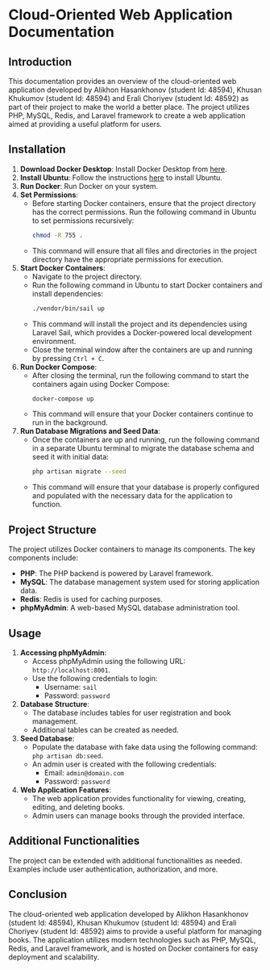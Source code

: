 # Cloud-Oriented Web Application Documentation

## Introduction
This documentation provides an overview of the cloud-oriented web application developed by Alikhon Hasankhonov (student Id: 48594), Khusan Khukumov (student Id: 48594) and Erali Choriyev (student Id: 48592) as part of their project to make the world a better place. The project utilizes PHP, MySQL, Redis, and Laravel framework to create a web application aimed at providing a useful platform for users.

## Installation
1. **Download Docker Desktop**: Install Docker Desktop from [here](https://www.docker.com/products/docker-desktop/).
2. **Install Ubuntu**: Follow the instructions [here](https://ubuntu.com/tutorials/install-ubuntu-desktop#7-ready-to-install) to install Ubuntu.
3. **Run Docker**: Run Docker on your system.
4. **Set Permissions**:
   - Before starting Docker containers, ensure that the project directory has the correct permissions. Run the following command in Ubuntu to set permissions recursively:
     ```bash
     chmod -R 755 .
     ```
   - This command will ensure that all files and directories in the project directory have the appropriate permissions for execution.
5. **Start Docker Containers**:
   - Navigate to the project directory.
   - Run the following command in Ubuntu to start Docker containers and install dependencies:
     ```bash
     ./vendor/bin/sail up
     ```
   - This command will install the project and its dependencies using Laravel Sail, which provides a Docker-powered local development environment.
   - Close the terminal window after the containers are up and running by pressing `Ctrl + C`.
6. **Run Docker Compose**:
   - After closing the terminal, run the following command to start the containers again using Docker Compose:
     ```bash
     docker-compose up
     ```
   - This command will ensure that your Docker containers continue to run in the background.
7. **Run Database Migrations and Seed Data**:
   - Once the containers are up and running, run the following command in a separate Ubuntu terminal to migrate the database schema and seed it with initial data:
     ```bash
     php artisan migrate --seed
     ```
   - This command will ensure that your database is properly configured and populated with the necessary data for the application to function.

## Project Structure
The project utilizes Docker containers to manage its components. The key components include:
- **PHP**: The PHP backend is powered by Laravel framework.
- **MySQL**: The database management system used for storing application data.
- **Redis**: Redis is used for caching purposes.
- **phpMyAdmin**: A web-based MySQL database administration tool.

## Usage
1. **Accessing phpMyAdmin**:
   - Access phpMyAdmin using the following URL: `http://localhost:8001`.
   - Use the following credentials to login:
     - Username: `sail`
     - Password: `password`
2. **Database Structure**:
   - The database includes tables for user registration and book management.
   - Additional tables can be created as needed.
3. **Seed Database**:
   - Populate the database with fake data using the following command: `php artisan db:seed`.
   - An admin user is created with the following credentials:
     - Email: `admin@domain.com`
     - Password: `password`
4. **Web Application Features**:
   - The web application provides functionality for viewing, creating, editing, and deleting books.
   - Admin users can manage books through the provided interface.

## Additional Functionalities
The project can be extended with additional functionalities as needed. Examples include user authentication, authorization, and more.

## Conclusion
The cloud-oriented web application developed by Alikhon Hasankhonov (student Id: 48594), Khusan Khukumov (student Id: 48594) and Erali Choriyev (student Id: 48592) aims to provide a useful platform for managing books. The application utilizes modern technologies such as PHP, MySQL, Redis, and Laravel framework, and is hosted on Docker containers for easy deployment and scalability.


